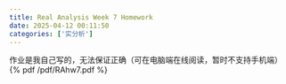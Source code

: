 ```yaml
---
title: Real Analysis Week 7 Homework
date: 2025-04-12 00:11:50
categories: ['实分析']
---
```

作业是我自己写的，无法保证正确（可在电脑端在线阅读，暂时不支持手机端）
{% pdf /pdf/RAhw7.pdf %}